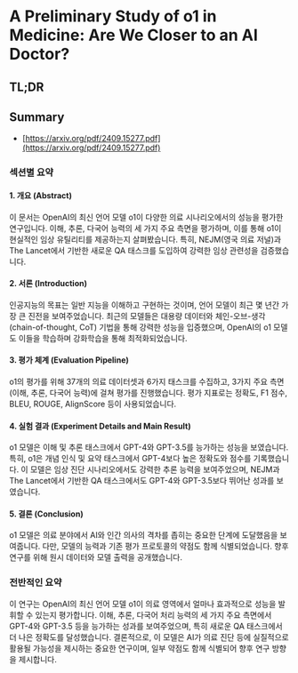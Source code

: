 # A Preliminary Study of o1 in Medicine: Are We Closer to an AI Doctor?
## TL;DR
## Summary
- [https://arxiv.org/pdf/2409.15277.pdf](https://arxiv.org/pdf/2409.15277.pdf)

### 섹션별 요약

#### 1. 개요 (Abstract)
이 문서는 OpenAI의 최신 언어 모델 o1이 다양한 의료 시나리오에서의 성능을 평가한 연구입니다. 이해, 추론, 다국어 능력의 세 가지 주요 측면을 평가하며, 이를 통해 o1이 현실적인 임상 유틸리티를 제공하는지 살펴봤습니다. 특히, NEJM(영국 의료 저널)과 The Lancet에서 기반한 새로운 QA 태스크를 도입하여 강력한 임상 관련성을 검증했습니다.

#### 2. 서론 (Introduction)
인공지능의 목표는 일반 지능을 이해하고 구현하는 것이며, 언어 모델이 최근 몇 년간 가장 큰 진전을 보여주었습니다. 최근의 모델들은 대용량 데이터와 체인-오브-생각(chain-of-thought, CoT) 기법을 통해 강력한 성능을 입증했으며, OpenAI의 o1 모델도 이들을 학습하며 강화학습을 통해 최적화되었습니다.

#### 3. 평가 체계 (Evaluation Pipeline)
o1의 평가를 위해 37개의 의료 데이터셋과 6가지 태스크를 수집하고, 3가지 주요 측면(이해, 추론, 다국어 능력)에 걸쳐 평가를 진행했습니다. 평가 지표로는 정확도, F1 점수, BLEU, ROUGE, AlignScore 등이 사용되었습니다.

#### 4. 실험 결과 (Experiment Details and Main Result)
o1 모델은 이해 및 추론 태스크에서 GPT-4와 GPT-3.5를 능가하는 성능을 보였습니다. 특히, o1은 개념 인식 및 요약 태스크에서 GPT-4보다 높은 정확도와 점수를 기록했습니다. 이 모델은 임상 진단 시나리오에서도 강력한 추론 능력을 보여주었으며, NEJM과 The Lancet에서 기반한 QA 태스크에서도 GPT-4와 GPT-3.5보다 뛰어난 성과를 보였습니다.

#### 5. 결론 (Conclusion)
o1 모델은 의료 분야에서 AI와 인간 의사의 격차를 좁히는 중요한 단계에 도달했음을 보여줍니다. 다만, 모델의 능력과 기존 평가 프로토콜의 약점도 함께 식별되었습니다. 향후 연구를 위해 원시 데이터와 모델 출력을 공개했습니다.

### 전반적인 요약

이 연구는 OpenAI의 최신 언어 모델 o1이 의료 영역에서 얼마나 효과적으로 성능을 발휘할 수 있는지 평가합니다. 이해, 추론, 다국어 처리 능력의 세 가지 주요 측면에서 GPT-4와 GPT-3.5 등을 능가하는 성과를 보여주었으며, 특히 새로운 QA 태스크에서 더 나은 정확도를 달성했습니다. 결론적으로, 이 모델은 AI가 의료 진단 등에 실질적으로 활용될 가능성을 제시하는 중요한 연구이며, 일부 약점도 함께 식별되어 향후 연구 방향을 제시합니다.
